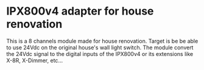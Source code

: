# IPX800v4 adapter for house renovation 
This is a 8 channels module made for house renovation. Target is be be able to use 24Vdc on the original house's wall light switch. The module convert the 24Vdc signal to the digital inputs of the IPX800v4 or its extensions like X-8R, X-Dimmer, etc...
